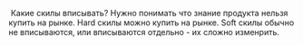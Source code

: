  Какие скилы вписывать?
Нужно понимать что знание продукта нельзя купить на рынке.
Hard скилы можно купить на рынке. 
Soft скилы обычно не вписываются, или вписываются отдельно - их сложно изменрить.
